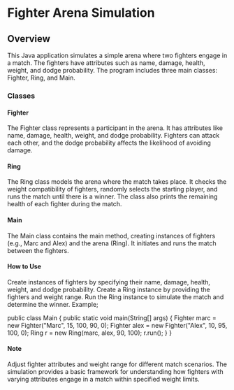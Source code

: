# Fighter Arena Simulation

## Overview
This Java application simulates a simple arena where two fighters engage in a match. The fighters have attributes such as name, damage, health, weight, and dodge probability. The program includes three main classes: Fighter, Ring, and Main.

### Classes
#### Fighter

The Fighter class represents a participant in the arena. It has attributes like name, damage, health, weight, and dodge probability. Fighters can attack each other, and the dodge probability affects the likelihood of avoiding damage.

#### Ring

The Ring class models the arena where the match takes place. It checks the weight compatibility of fighters, randomly selects the starting player, and runs the match until there is a winner. The class also prints the remaining health of each fighter during the match.

#### Main

The Main class contains the main method, creating instances of fighters (e.g., Marc and Alex) and the arena (Ring). It initiates and runs the match between the fighters.

#### How to Use
Create instances of fighters by specifying their name, damage, health, weight, and dodge probability.
Create a Ring instance by providing the fighters and weight range.
Run the Ring instance to simulate the match and determine the winner.
Example;

public class Main {
public static void main(String[] args) {
Fighter marc = new Fighter("Marc", 15, 100, 90, 0);
Fighter alex = new Fighter("Alex", 10, 95, 100, 0);
Ring r = new Ring(marc, alex, 90, 100);
r.run();
}
}

#### Note
Adjust fighter attributes and weight range for different match scenarios. The simulation provides a basic framework for understanding how fighters with varying attributes engage in a match within specified weight limits.
